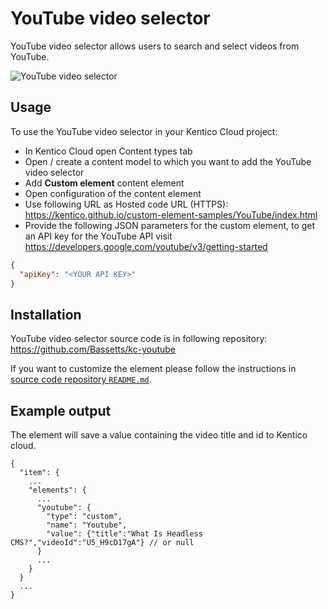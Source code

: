 # YouTube video selector

YouTube video selector allows users to search and select videos from YouTube.

![YouTube video selector](YouTubeVideoSelector.gif)

## Usage

To use the YouTube video selector in your Kentico Cloud project:

* In Kentico Cloud open Content types tab
* Open / create a content model to which you want to add the YouTube video selector
* Add **Custom element** content element
* Open configuration of the content element
* Use following URL as Hosted code URL (HTTPS): https://kentico.github.io/custom-element-samples/YouTube/index.html
* Provide the following JSON parameters for the custom element,
 to get an API key for the YouTube API visit https://developers.google.com/youtube/v3/getting-started

```json
{
  "apiKey": "<YOUR API KEY>"
}
```

## Installation

YouTube video selector source code is in following repository: https://github.com/Bassetts/kc-youtube

If you want to customize the element please follow the instructions in [source code repository `README.md`](https://github.com/Bassetts/kc-youtube/Readme.md).

## Example output

The element will save a value containing the video title and id to Kentico cloud.

```
{
  "item": {
    ...
    "elements": {
      ...
      "youtube": {
        "type": "custom",
        "name": "Youtube",
        "value": {"title":"What Is Headless CMS?","videoId":"U5_H9cD17gA"} // or null
      }
      ...
    }
  }
  ...
}
```
